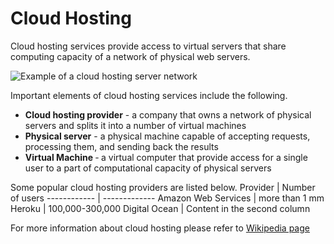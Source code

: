 # Cloud Hosting

Cloud hosting services provide access to virtual servers that share computing capacity of a network of physical web servers.

![Example of a cloud hosting server network](http://media.brajeshwar.com/i/general/cloud-computing.jpg)

Important elements of cloud hosting services include the following.
* __Cloud hosting provider__ - a company that owns a network of physical servers and splits it into a number of virtual machines
* __Physical server__ - a physical machine capable of accepting requests, processing them, and sending back the results  
* __Virtual Machine__ ‐ a virtual computer that provide access for a single user to a part of computational capacity of physical servers

Some popular cloud hosting providers are listed below.
Provider | Number of users
------------ | -------------
Amazon Web Services | more than 1 mm
Heroku | 100,000-300,000
Digital Ocean | Content in the second column

For more information about cloud hosting please refer to [Wikipedia page](http://en.wikipedia.org/wiki/Cloud_computing)
